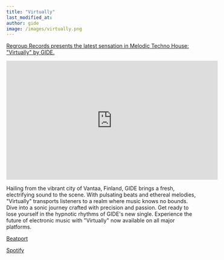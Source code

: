 ```yaml
---
title: "Virtually"
last_modified_at:
author: gide
image: /images/virtually.png
---
```


[Regroup Records presents the latest sensation in Melodic Techno House: "Virtually" by GIDE.](https://open.spotify.com/album/5pp0ck3h4fqunWJajtej3A?si=E_ITsoHJQfeelg-Go6sdfQ) 

<iframe width="560" height="315" src="https://www.youtube.com/embed/B0nDtdpip8g?si=_WeU6gPp8LSlbJ54" title="YouTube video player" frameborder="0" allow="accelerometer; autoplay; clipboard-write; encrypted-media; gyroscope; picture-in-picture; web-share" allowfullscreen></iframe>

Hailing from the vibrant city of Vantaa, Finland, GIDE brings a fresh, electrifying sound to the scene. With pulsating beats and ethereal melodies, "Virtually" transports listeners to a realm where music knows no bounds. Dive into a sonic journey crafted with precision and passion. Get ready to lose yourself in the hypnotic rhythms of GIDE's new single. Experience the future of electronic music with "Virtually" now available on all major platforms.

[Beatport](https://www.beatport.com/release/virtually/4460680)

[Spotify](https://open.spotify.com/album/5pp0ck3h4fqunWJajtej3A?si=E_ITsoHJQfeelg-Go6sdfQ) 